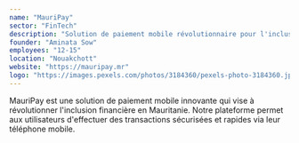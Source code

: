 ```yaml
---
name: "MauriPay"
sector: "FinTech"
description: "Solution de paiement mobile révolutionnaire pour l'inclusion financière"
founder: "Aminata Sow"
employees: "12-15"
location: "Nouakchott"
website: "https://mauripay.mr"
logo: "https://images.pexels.com/photos/3184360/pexels-photo-3184360.jpeg?auto=compress&cs=tinysrgb&w=200"
---
```


MauriPay est une solution de paiement mobile innovante qui vise à révolutionner l'inclusion financière en Mauritanie. Notre plateforme permet aux utilisateurs d'effectuer des transactions sécurisées et rapides via leur téléphone mobile.